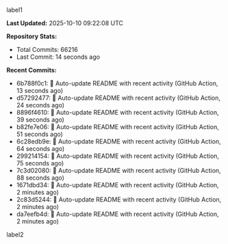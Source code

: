 
label1 
<!-- ACTIVITY_START -->
**Last Updated:** 2025-10-10 09:22:08 UTC

**Repository Stats:**
- Total Commits: 66216
- Last Commit: 14 seconds ago

**Recent Commits:**
- 6b788f0c1: 🤖 Auto-update README with recent activity (GitHub Action, 13 seconds ago)
- d57292477: 🤖 Auto-update README with recent activity (GitHub Action, 24 seconds ago)
- 8896f4610: 🤖 Auto-update README with recent activity (GitHub Action, 39 seconds ago)
- b82fe7e06: 🤖 Auto-update README with recent activity (GitHub Action, 51 seconds ago)
- 6c28edb9e: 🤖 Auto-update README with recent activity (GitHub Action, 64 seconds ago)
- 299214154: 🤖 Auto-update README with recent activity (GitHub Action, 75 seconds ago)
- 7c3d02080: 🤖 Auto-update README with recent activity (GitHub Action, 88 seconds ago)
- 1671dbd34: 🤖 Auto-update README with recent activity (GitHub Action, 2 minutes ago)
- 2c83d5244: 🤖 Auto-update README with recent activity (GitHub Action, 2 minutes ago)
- da7eefb4d: 🤖 Auto-update README with recent activity (GitHub Action, 2 minutes ago)
<!-- ACTIVITY_END -->

label2
